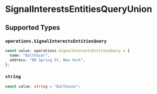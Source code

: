# SignalInterestsEntitiesQueryUnion


## Supported Types

### `operations.SignalInterestsEntitiesQuery`

```typescript
const value: operations.SignalInterestsEntitiesQuery = {
  name: "Balthazar",
  address: "80 Spring St, New York",
};
```

### `string`

```typescript
const value: string = "Balthazar";
```

